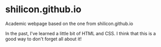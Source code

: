 # shilicon.github.io

Academic webpage based on the one from shilicon.github.io

In the past, I've learned a little bit of HTML and CSS. I think that this is a good way to don't forget all about it!